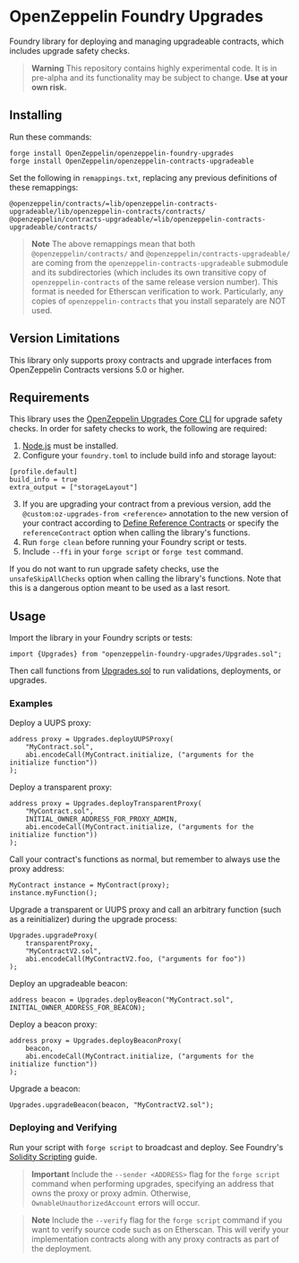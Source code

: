 # OpenZeppelin Foundry Upgrades

Foundry library for deploying and managing upgradeable contracts, which includes upgrade safety checks.

> **Warning**
> This repository contains highly experimental code. It is in pre-alpha and its functionality may be subject to change.
> **Use at your own risk.**

## Installing

Run these commands:
```
forge install OpenZeppelin/openzeppelin-foundry-upgrades
forge install OpenZeppelin/openzeppelin-contracts-upgradeable
```

Set the following in `remappings.txt`, replacing any previous definitions of these remappings:
```
@openzeppelin/contracts/=lib/openzeppelin-contracts-upgradeable/lib/openzeppelin-contracts/contracts/
@openzeppelin/contracts-upgradeable/=lib/openzeppelin-contracts-upgradeable/contracts/
```

> **Note**
> The above remappings mean that both `@openzeppelin/contracts/` and `@openzeppelin/contracts-upgradeable/` are coming from the `openzeppelin-contracts-upgradeable` submodule and its subdirectories (which includes its own transitive copy of `openzeppelin-contracts` of the same release version number). This format is needed for Etherscan verification to work. Particularly, any copies of `openzeppelin-contracts` that you install separately are NOT used.

## Version Limitations

This library only supports proxy contracts and upgrade interfaces from OpenZeppelin Contracts versions 5.0 or higher.

## Requirements

This library uses the [OpenZeppelin Upgrades Core CLI](https://docs.openzeppelin.com/upgrades-plugins/1.x/api-core) for upgrade safety checks. In order for safety checks to work, the following are required:
1. [Node.js](https://nodejs.org/) must be installed.
2. Configure your `foundry.toml` to include build info and storage layout:
```
[profile.default]
build_info = true
extra_output = ["storageLayout"]
```
3. If you are upgrading your contract from a previous version, add the `@custom:oz-upgrades-from <reference>` annotation to the new version of your contract according to [Define Reference Contracts](https://docs.openzeppelin.com/upgrades-plugins/1.x/api-core#define-reference-contracts) or specify the `referenceContract` option when calling the library's functions.
4. Run `forge clean` before running your Foundry script or tests.
5. Include `--ffi` in your `forge script` or `forge test` command.

If you do not want to run upgrade safety checks, use the `unsafeSkipAllChecks` option when calling the library's functions. Note that this is a dangerous option meant to be used as a last resort.

## Usage

Import the library in your Foundry scripts or tests:
```
import {Upgrades} from "openzeppelin-foundry-upgrades/Upgrades.sol";
```

Then call functions from [Upgrades.sol](src/Upgrades.sol) to run validations, deployments, or upgrades.

### Examples

Deploy a UUPS proxy:
```
address proxy = Upgrades.deployUUPSProxy(
    "MyContract.sol",
    abi.encodeCall(MyContract.initialize, ("arguments for the initialize function"))
);
```

Deploy a transparent proxy:
```
address proxy = Upgrades.deployTransparentProxy(
    "MyContract.sol",
    INITIAL_OWNER_ADDRESS_FOR_PROXY_ADMIN,
    abi.encodeCall(MyContract.initialize, ("arguments for the initialize function"))
);
```

Call your contract's functions as normal, but remember to always use the proxy address:
```
MyContract instance = MyContract(proxy);
instance.myFunction();
```

Upgrade a transparent or UUPS proxy and call an arbitrary function (such as a reinitializer) during the upgrade process:
```
Upgrades.upgradeProxy(
    transparentProxy,
    "MyContractV2.sol",
    abi.encodeCall(MyContractV2.foo, ("arguments for foo"))
);
```

Deploy an upgradeable beacon:
```
address beacon = Upgrades.deployBeacon("MyContract.sol", INITIAL_OWNER_ADDRESS_FOR_BEACON);
```

Deploy a beacon proxy:
```
address proxy = Upgrades.deployBeaconProxy(
    beacon,
    abi.encodeCall(MyContract.initialize, ("arguments for the initialize function"))
);
```

Upgrade a beacon:
```
Upgrades.upgradeBeacon(beacon, "MyContractV2.sol");
```

### Deploying and Verifying

Run your script with `forge script` to broadcast and deploy. See Foundry's [Solidity Scripting](https://book.getfoundry.sh/tutorials/solidity-scripting) guide.

> **Important**
> Include the `--sender <ADDRESS>` flag for the `forge script` command when performing upgrades, specifying an address that owns the proxy or proxy admin. Otherwise, `OwnableUnauthorizedAccount` errors will occur.

> **Note**
> Include the `--verify` flag for the `forge script` command if you want to verify source code such as on Etherscan. This will verify your implementation contracts along with any proxy contracts as part of the deployment.

